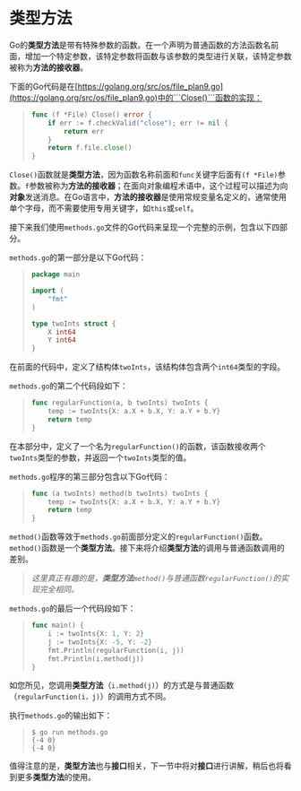 #  **类型方法**

Go的**类型方法**是带有特殊参数的函数。在一个声明为普通函数的方法函数名前面，增加一个特定参数，该特定参数将函数与该参数的类型进行关联，该特定参数被称为**方法的接收器**。

下面的Go代码是在[https://golang.org/src/os/file_plan9.go](https://golang.org/src/os/file_plan9.go)中的```Close()```函数的实现：

> ```go
> func (f *File) Close() error {
>     if err := f.checkValid("close"); err != nil {
>         return err
>     }
>     return f.file.close()
> }
> ```


```Close()```函数就是**类型方法**，因为函数名称前面和```func```关键字后面有```(f *File)```参数。```f```参数被称为**方法的接收器**；在面向对象编程术语中，这个过程可以描述为向**对象**发送消息。在Go语言中，**方法的接收器**是使用常规变量名定义的，通常使用单个字母，而不需要使用专用关键字，如```this```或```self```。

接下来我们使用```methods.go```文件的Go代码来呈现一个完整的示例，包含以下四部分。

```methods.go```的第一部分是以下Go代码：

> ```go
> package main
> 
> import (
>     "fmt"
> )
> 
> type twoInts struct {
>     X int64
>     Y int64
> }
> ```

在前面的代码中，定义了结构体```twoInts```，该结构体包含两个```int64```类型的字段。

```methods.go```的第二个代码段如下：

> ```go
> func regularFunction(a, b twoInts) twoInts {
>     temp := twoInts{X: a.X + b.X, Y: a.Y + b.Y}
>     return temp
> }
> ```

在本部分中，定义了一个名为```regularFunction()```的函数，该函数接收两个```twoInts```类型的参数，并返回一个```twoInts```类型的值。

```methods.go```程序的第三部分包含以下Go代码：

> ```go
> func (a twoInts) method(b twoInts) twoInts {
>     temp := twoInts{X: a.X + b.X, Y: a.Y + b.Y}
>     return temp
> }
> ```

```method()```函数等效于```methods.go```前面部分定义的```regularFunction()```函数。```method()```函数是一个**类型方法**。接下来将介绍**类型方法**的调用与普通函数调用的差别。

> _这里真正有趣的是，**类型方法**```method()```与普通函数```regularFunction()```的实现完全相同。_

```methods.go```的最后一个代码段如下：

> ```go
> func main() {
>     i := twoInts{X: 1, Y: 2}
>     j := twoInts{X: -5, Y: -2}
>     fmt.Println(regularFunction(i, j))
>     fmt.Println(i.method(j))
> }
> ```

如您所见，您调用**类型方法**（```i.method(j)```）的方式是与普通函数（```regularFunction(i，j)```）的调用方式不同。

执行```methods.go```的输出如下：

> ```shell
> $ go run methods.go
> {-4 0}
> {-4 0}
> ```

值得注意的是，**类型方法**也与**接口**相关，下一节中将对**接口**进行讲解，稍后也将看到更多**类型方法**的使用。